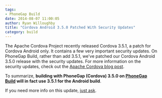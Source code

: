 ```yaml
---
tags:
- PhoneGap Build
date: 2014-08-07 11:00:05
author: Ryan Willoughby
title: "Cordova Android 3.5.0 Patched With Security Updates"
category: build
---
```


The Apache Cordova Project recently released Cordova 3.5.1, a patch for Cordova Android only. It contains a few very important security updates. On PhoneGap Build, rather than add 3.5.1, we've patched our Cordova Android 3.5.0 release with the security updates. For more information on the security updates, check out the [Apache Cordova blog post](http://cordova.apache.org/announcements/2014/08/04/android-351.html).

To summarize, __building with PhoneGap (Cordova) 3.5.0 on [PhoneGap Build](https://build.phonegap.com) will in fact use 3.5.1 for the Android build__.

If you need more info on this update, [just ask](http://community.phonegap.com).

